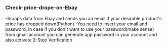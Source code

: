 ### Check-price-drope-on-Ebay
  -Scraps data from Ebay and sends you an email if your desirable product's price has dropped down(Python)
  -You need to insert your email and password, in case if you don't want to use your password(make sense) from gmail account   you can generate app password in your account and also activate 2-Step Verification 
